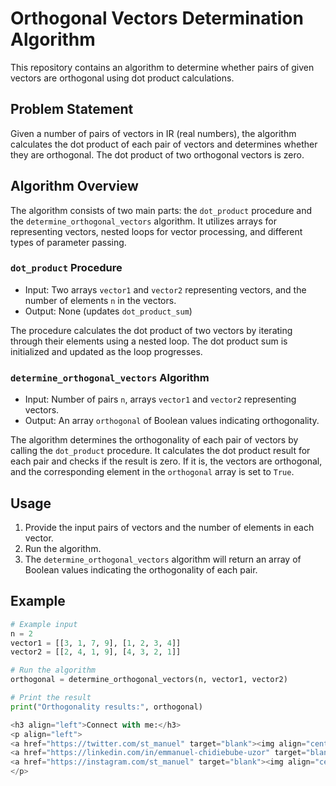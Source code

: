 # Orthogonal Vectors Determination Algorithm

This repository contains an algorithm to determine whether pairs of given vectors are orthogonal using dot product calculations.

## Problem Statement

Given a number of pairs of vectors in IR (real numbers), the algorithm calculates the dot product of each pair of vectors and determines whether they are orthogonal. The dot product of two orthogonal vectors is zero.

## Algorithm Overview

The algorithm consists of two main parts: the `dot_product` procedure and the `determine_orthogonal_vectors` algorithm. It utilizes arrays for representing vectors, nested loops for vector processing, and different types of parameter passing.

### `dot_product` Procedure

- Input: Two arrays `vector1` and `vector2` representing vectors, and the number of elements `n` in the vectors.
- Output: None (updates `dot_product_sum`)

The procedure calculates the dot product of two vectors by iterating through their elements using a nested loop. The dot product sum is initialized and updated as the loop progresses.

### `determine_orthogonal_vectors` Algorithm

- Input: Number of pairs `n`, arrays `vector1` and `vector2` representing vectors.
- Output: An array `orthogonal` of Boolean values indicating orthogonality.

The algorithm determines the orthogonality of each pair of vectors by calling the `dot_product` procedure. It calculates the dot product result for each pair and checks if the result is zero. If it is, the vectors are orthogonal, and the corresponding element in the `orthogonal` array is set to `True`.

## Usage

1. Provide the input pairs of vectors and the number of elements in each vector.
2. Run the algorithm.
3. The `determine_orthogonal_vectors` algorithm will return an array of Boolean values indicating the orthogonality of each pair.

## Example

```python
# Example input
n = 2
vector1 = [[3, 1, 7, 9], [1, 2, 3, 4]]
vector2 = [[2, 4, 1, 9], [4, 3, 2, 1]]

# Run the algorithm
orthogonal = determine_orthogonal_vectors(n, vector1, vector2)

# Print the result
print("Orthogonality results:", orthogonal)

<h3 align="left">Connect with me:</h3>
<p align="left">
<a href="https://twitter.com/st_manuel" target="blank"><img align="center" src="https://raw.githubusercontent.com/rahuldkjain/github-profile-readme-generator/master/src/images/icons/Social/twitter.svg" alt="st_manuel" height="30" width="40" /></a>
<a href="https://linkedin.com/in/emmanuel-chidiebube-uzor" target="blank"><img align="center" src="https://raw.githubusercontent.com/rahuldkjain/github-profile-readme-generator/master/src/images/icons/Social/linked-in-alt.svg" alt="emmanuel-chidiebube-uzor" height="30" width="40" /></a>
<a href="https://instagram.com/st_manuel" target="blank"><img align="center" src="https://raw.githubusercontent.com/rahuldkjain/github-profile-readme-generator/master/src/images/icons/Social/instagram.svg" alt="st_manuel" height="30" width="40" /></a>
</p>